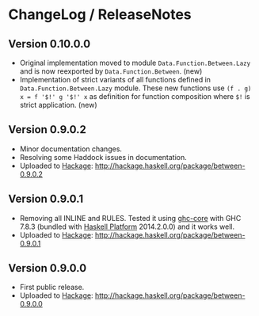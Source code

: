 # ChangeLog / ReleaseNotes


## Version 0.10.0.0

* Original implementation moved to module `Data.Function.Between.Lazy` and is
  now reexported by `Data.Function.Between`. (new)
* Implementation of strict variants of all functions defined in
  `Data.Function.Between.Lazy` module. These new functions use
  `(f . g) x = f '$!' g '$!' x` as definition for function composition where
  `$!` is strict application. (new)


## Version 0.9.0.2

* Minor documentation changes.
* Resolving some Haddock issues in documentation.
* Uploaded to [Hackage][]:
  <http://hackage.haskell.org/package/between-0.9.0.2>


## Version 0.9.0.1

* Removing all INLINE and RULES. Tested it using [ghc-core][] with GHC 7.8.3
  (bundled with [Haskell Platform][] 2014.2.0.0) and it works well.
* Uploaded to [Hackage][]:
  <http://hackage.haskell.org/package/between-0.9.0.1>


## Version 0.9.0.0

* First public release.
* Uploaded to [Hackage][]:
  <http://hackage.haskell.org/package/between-0.9.0.0>



[Hackage]:
  http://hackage.haskell.org/
  "HackageDB (or just Hackage) is a collection of releases of Haskell packages."
[Haskell Platform]:
  http://www.haskell.org/platform/
  "The Haskell Platform"
[ghc-core]:
  http://hackage.haskell.org/package/ghc-core
  "Display GHC's core and assembly output in a pager"
